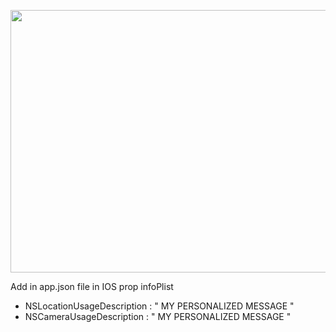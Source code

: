 <p align="center">
   <img src="https://i.imgur.com/b2mCG31.png" width="760" height="420"/>
</p>

Add in app.json file in IOS prop infoPlist 
- NSLocationUsageDescription : " MY PERSONALIZED MESSAGE "
- NSCameraUsageDescription : " MY PERSONALIZED MESSAGE "
